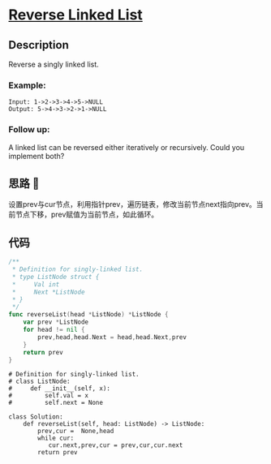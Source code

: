# [Reverse Linked List](https://leetcode-cn.com/problems/reverse-linked-list/)

## Description

Reverse a singly linked list.

### Example:

````
Input: 1->2->3->4->5->NULL
Output: 5->4->3->2->1->NULL
````

### Follow up:

A linked list can be reversed either iteratively or recursively. Could you implement both?

## 思路 :whale:

设置prev与cur节点，利用指针prev，遍历链表，修改当前节点next指向prev。当前节点下移，prev赋值为当前节点，如此循环。

## 代码
```` Go
/**
 * Definition for singly-linked list.
 * type ListNode struct {
 *     Val int
 *     Next *ListNode
 * }
 */
func reverseList(head *ListNode) *ListNode {
    var prev *ListNode
    for head != nil {
        prev,head,head.Next = head,head.Next,prev
    }
    return prev
}
````

``` python3
# Definition for singly-linked list.
# class ListNode:
#     def __init__(self, x):
#         self.val = x
#         self.next = None

class Solution:
    def reverseList(self, head: ListNode) -> ListNode:
        prev,cur =  None,head
        while cur:
           cur.next,prev,cur = prev,cur,cur.next
        return prev
```
